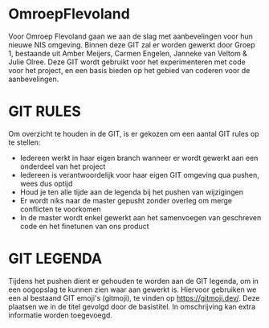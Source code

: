 # OmroepFlevoland
Voor Omroep Flevoland gaan we aan de slag met aanbevelingen voor hun nieuwe NIS omgeving. Binnen deze GIT zal er worden gewerkt door Groep 1, bestaande uit Amber Meijers, Carmen Engelen, Janneke van Veltom & Julie Olree. Deze GIT wordt gebruikt voor het experimenteren met code voor het project, en een basis bieden op het gebied van coderen voor de aanbevelingen.

# GIT RULES
Om overzicht te houden in de GIT, is er gekozen om een aantal GIT rules op te stellen:
- Iedereen werkt in haar eigen branch wanneer er wordt gewerkt aan een onderdeel van het project
- Iedereen is verantwoordelijk voor haar eigen GIT omgeving qua pushen, wees dus optijd
- Houd je ten alle tijde aan de legenda bij het pushen van wijzigingen
- Er wordt niks naar de master gepusht zonder overleg om merge conflicten te voorkomen
- In de master wordt enkel gewerkt aan het samenvoegen van geschreven code en het finetunen van ons product

# GIT LEGENDA
Tijdens het pushen dient er gehouden te worden aan de GIT legenda, om in een oogopslag te kunnen zien waar aan gewerkt is. Hiervoor gebruiken we een al bestaand GIT emoji's (gitmoji), te vinden op https://gitmoji.dev/. Deze plaatsen we in de titel gevolgd door de basistitel. In omschrijving kan extra informatie worden toegevoegd.
